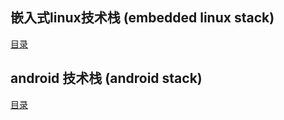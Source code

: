 

## 嵌入式linux技术栈 (embedded linux stack)

[目录](./embedded_linux/SUMMARY.md)

## android 技术栈 (android stack)

[目录](./android/SUMMARY.md)
